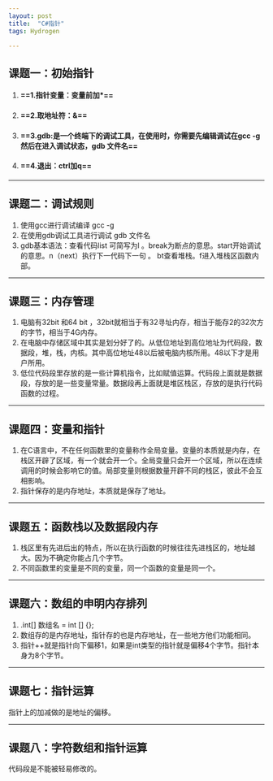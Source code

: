 ```yaml
---
layout: post
title:  "C#指针"
tags: Hydrogen

---
```


## 课题一：初始指针

1. #### ==1.指针变量：变量前加*==

2. #### ==2.取地址符：&==

3. #### ==3.gdb:是一个终端下的调试工具，在使用时，你需要先编辑调试在gcc -g 然后在进入调试状态，gdb 文件名==

4. #### ==4.退出：ctrl加q==


------

## 课题二：调试规则

1. 使用gcc进行调试编译  gcc -g
2. 在使用gdb调试工具进行调试 gdb 文件名
3. gdb基本语法：查看代码list  可简写为l 。break为断点的意思。start开始调试的意思。n（next）执行下一代码下一句 。 bt查看堆栈。f进入堆栈区函数内部。

------

## 课题三：内存管理

1. 电脑有32bit 和64 bit ，32bit就相当于有32寻址内存，相当于能存2的32次方的字节，相当于4G内存。
2. 在电脑中存储区域中其实是划分好了的。从低位地址到高位地址为代码段，数据段，堆，栈，内核。其中高位地址48以后被电脑内核所用。48以下才是用户所用。
3. 低位代码段里存放的是一些计算机指令，比如赋值运算。代码段上面就是数据段，存放的是一些变量常量。数据段再上面就是堆区栈区，存放的是执行代码函数的过程。

------

## 课题四：变量和指针

1. 在C语言中，不在任何函数里的变量称作全局变量。变量的本质就是内存，在栈区开辟了区域，有一个就会开一个。全局变量只会开一个区域，所以在连续调用的时候会影响它的值。局部变量则根据数量开辟不同的栈区，彼此不会互相影响。
2. 指针保存的是内存地址，本质就是保存了地址。

------



## 课题五：函数栈以及数据段内存

1. 栈区里有先进后出的特点，所以在执行函数的时候往往先进栈区的，地址越大。因为不确定你能占几个字节。
2. 不同函数里的变量是不同的变量，同一个函数的变量是同一个。

------

## 课题六：数组的申明内存排列

1. .int[] 数组名 = int [] {};
2. 数组存的是内存地址，指针存的也是内存地址，在一些地方他们功能相同。
3. 指针++就是指针向下偏移1，如果是int类型的指针就是偏移4个字节。指针本身为8个字节。

------

## 课题七：指针运算

指针上的加减做的是地址的偏移。

------

## 课题八：字符数组和指针运算

代码段是不能被轻易修改的。

#### 

[jekyll-docs]: https://jekyllrb.com/docs/home
[jekyll-gh]:   https://github.com/jekyll/jekyll
[jekyll-talk]: https://talk.jekyllrb.com/
